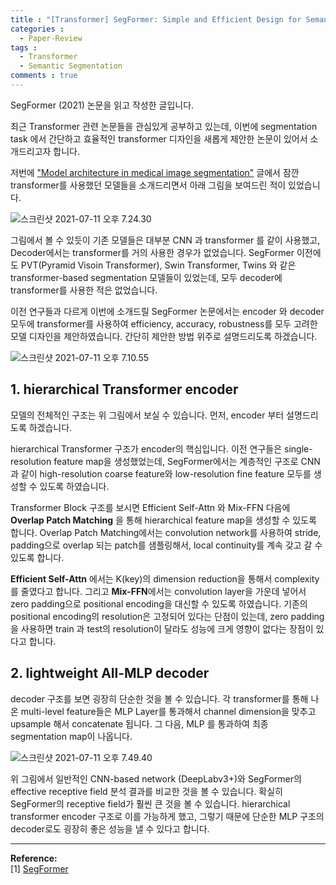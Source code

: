 ```yaml
---
title : "[Transformer] SegFormer: Simple and Efficient Design for Semantic Segmentation with Transformers"
categories :
  - Paper-Review
tags :
  - Transformer
  - Semantic Segmentation
comments : true
---
```


SegFormer (2021) 논문을 읽고 작성한 글입니다.

최근 Transformer 관련 논문들을 관심있게 공부하고 있는데, 이번에 segmentation task 에서 간단하고 효율적인 transformer 디자인을 새롭게 제안한 논문이 있어서 소개드리고자 합니다.

저번에 ["Model architecture in medical image segmentation"](https://nuguziii.github.io/survey/S-008/) 글에서 잠깐 transformer를 사용했던 모델들을 소개드리면서 아래 그림을 보여드린 적이 있었습니다.

![스크린샷 2021-07-11 오후 7.24.30](https://i.imgur.com/K7RqkPw.png)

그림에서 볼 수 있듯이 기존 모델들은 대부분 CNN 과 transformer 를 같이 사용했고, Decoder에서는 transformer를 거의 사용한 경우가 없었습니다. SegFormer 이전에도 PVT(Pyramid Visoin Transformer), Swin Transformer, Twins 와 같은 transformer-based segmentation 모델들이 있었는데, 모두 decoder에 transformer를 사용한 적은 없었습니다.

이전 연구들과 다르게 이번에 소개드릴 SegFormer 논문에서는 encoder 와 decoder 모두에 transformer를 사용하여 efficiency, accuracy, robustness를 모두 고려한 모델 디자인을 제안하였습니다. 간단히 제안한 방법 위주로 설명드리도록 하겠습니다.

![스크린샷 2021-07-11 오후 7.10.55](https://i.imgur.com/ZhlRu4Z.png)

## 1. hierarchical Transformer encoder

모델의 전체적인 구조는 위 그림에서 보실 수 있습니다. 먼저, encoder 부터 설명드리도록 하겠습니다.

hierarchical Transformer 구조가 encoder의 핵심입니다. 이전 연구들은 single-resolution feature map을 생성했었는데, SegFormer에서는 계층적인 구조로 CNN과 같이 high-resolution coarse feature와 low-resolution fine feature 모두를 생성할 수 있도록 하였습니다.

Transformer Block 구조를 보시면 Efficient Self-Attn 와 Mix-FFN 다음에 **Overlap Patch Matching** 을 통해 hierarchical feature map을 생성할 수 있도록 합니다. Overlap Patch Matching에서는 convolution network를 사용하여 stride, padding으로 overlap 되는 patch를 샘플링해서, local continuity를 계속 갖고 갈 수 있도록 합니다.

**Efficient Self-Attn** 에서는 K(key)의 dimension reduction을 통해서 complexity를 줄였다고 합니다. 그리고 **Mix-FFN**에서는 convolution layer을 가운데 넣어서 zero padding으로 positional encoding을 대신할 수 있도록 하였습니다. 기존의 positional encoding의 resolution은 고정되어 있다는 단점이 있는데, zero padding을 사용하면 train 과 test의 resolution이 달라도 성능에 크게 영향이 없다는 장점이 있다고 합니다.

## 2. lightweight All-MLP decoder

decoder 구조를 보면 굉장히 단순한 것을 볼 수 있습니다. 각 transformer를 통해 나온 multi-level feature들은 MLP Layer를 통과해서 channel dimension을 맞추고 upsample 해서 concatenate 됩니다. 그 다음, MLP 를 통과하여 최종 segmentation map이 나옵니다.

![스크린샷 2021-07-11 오후 7.49.40](https://i.imgur.com/4eIdgkf.jpg)

위 그림에서 일반적인 CNN-based network (DeepLabv3+)와 SegFormer의 effective receptive field 분석 결과를 비교한 것을 볼 수 있습니다. 확실히 SegFormer의 receptive field가 훨씬 큰 것을 볼 수 있습니다. hierarchical transformer encoder 구조로 이를 가능하게 했고, 그렇기 때문에 단순한 MLP 구조의 decoder로도 굉장히 좋은 성능을 낼 수 있다고 합니다.

---

**Reference:**<br>
[1] [SegFormer](https://arxiv.org/pdf/2105.15203.pdf)<br>
